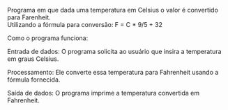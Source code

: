 Programa em que dada uma temperatura em Celsius o valor é convertido para Farenheit.  
Utilizando a fórmula para conversão:
F = C * 9/5 + 32                                                                             

Como o programa funciona:

Entrada de dados: O programa solicita ao usuário que insira a temperatura em graus Celsius.

Processamento: Ele converte essa temperatura para Fahrenheit usando a fórmula fornecida.

Saída de dados: O programa imprime a temperatura convertida em Fahrenheit.
